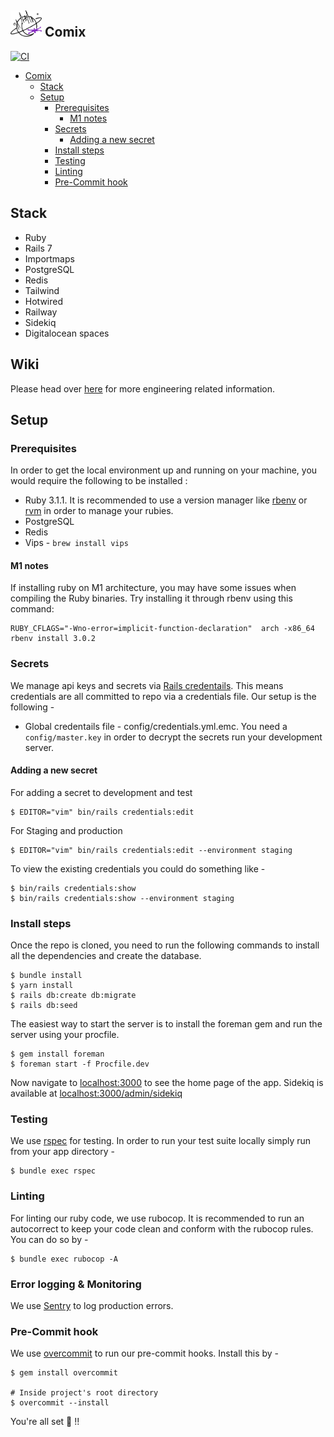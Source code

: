 ## <img src="app/assets/images/logo.png" alt="Comix Logo" width="50" /> Comix

[![CI](https://github.com/safewlabs/comix-mono/actions/workflows/ci.yml/badge.svg?branch=trunk)](https://github.com/safewlabs/comix-mono/actions/workflows/ci.yml)

- [Comix](#comix------)
  * [Stack](#stack)
  * [Setup](#setup)
    + [Prerequisites](#prerequisites)
      - [M1 notes](#m1-notes)
    + [Secrets](#secrets)
      - [Adding a new secret](#adding-a-new-secret)
    + [Install steps](#install-steps)
    + [Testing](#testing)
    + [Linting](#linting)
    + [Pre-Commit hook](#pre-commit-hook)

## Stack

- Ruby
- Rails 7
- Importmaps
- PostgreSQL
- Redis
- Tailwind
- Hotwired
- Railway
- Sidekiq
- Digitalocean spaces

## Wiki

Please head over [here](https://www.notion.so/Engineering-Wiki-fa21ba7fd9224a57bbbbb0d2ff64411a?pvs=4) for more engineering related information.

## Setup

### Prerequisites

In order to get the local environment up and running on your machine, you would require the following to be installed :

- Ruby 3.1.1. It is recommended to use a version manager like [rbenv](https://github.com/rbenv/rbenv) or [rvm](https://rvm.io/) in order to manage your rubies.
- PostgreSQL
- Redis
- Vips - `brew install vips`

#### M1 notes
If installing ruby on M1 architecture, you may have some issues when compiling the Ruby binaries. Try installing it through rbenv using this command:

```
RUBY_CFLAGS="-Wno-error=implicit-function-declaration"  arch -x86_64 rbenv install 3.0.2
```

### Secrets

We manage api keys and secrets via [Rails credentails](https://edgeguides.rubyonrails.org/security.html#environmental-security). This means credentials are all committed to repo via a credentials file. Our setup is the following -

- Global credentails file - config/credentials.yml.emc. You need a `config/master.key` in order to decrypt the secrets run your development server.

#### Adding a new secret

For adding a secret to development and test

```
$ EDITOR="vim" bin/rails credentials:edit
```

For Staging and production

```
$ EDITOR="vim" bin/rails credentials:edit --environment staging
```

To view the existing credentials you could do something like -

```
$ bin/rails credentials:show
$ bin/rails credentials:show --environment staging
```

### Install steps

Once the repo is cloned, you need to run the following commands to install all the dependencies and create the database.

```
$ bundle install
$ yarn install
$ rails db:create db:migrate
$ rails db:seed
```

The easiest way to start the server is to install the foreman gem and run the server using your procfile.

```
$ gem install foreman
$ foreman start -f Procfile.dev
```

Now navigate to [localhost:3000](localhost:3000) to see the home page of the app. Sidekiq is available at [localhost:3000/admin/sidekiq](localhost:3000/admin/sidekiq)

### Testing

We use [rspec](https://rspec.info/) for testing. In order to run your test suite locally simply run from your app directory -

```
$ bundle exec rspec
```

### Linting

For linting our ruby code, we use rubocop. It is recommended to run an autocorrect to keep your
code clean and conform with the rubocop rules. You can do so by -

```
$ bundle exec rubocop -A
```

### Error logging & Monitoring

We use [Sentry](https://sentry.io) to log production errors.

### Pre-Commit hook

We use [overcommit](https://nicedoc.io/sds/overcommit) to run our pre-commit hooks. Install this by -

```
$ gem install overcommit

# Inside project's root directory
$ overcommit --install
```

You're all set 🙌 !!
